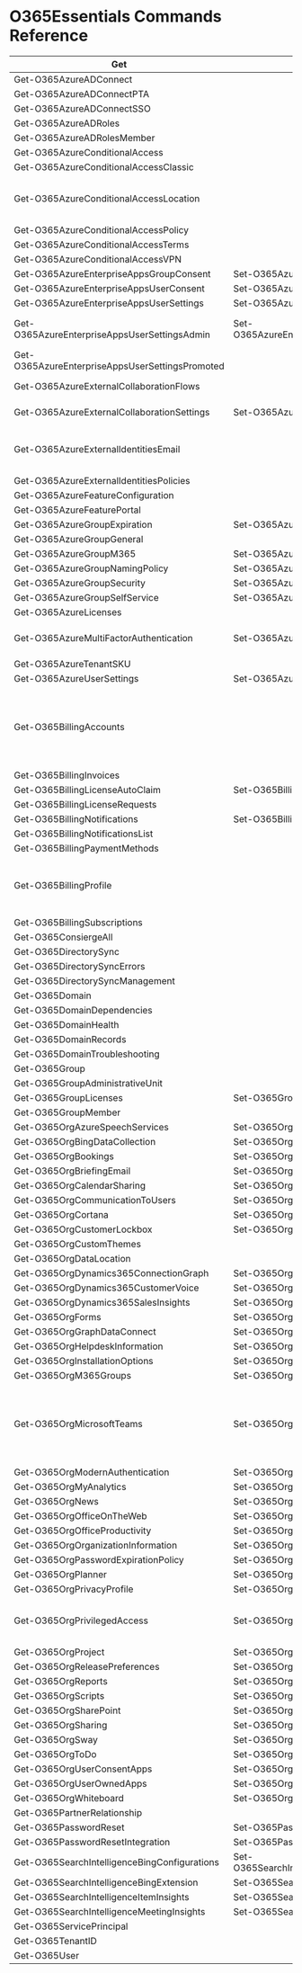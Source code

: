 ﻿# O365Essentials Commands Reference

| Get                                             | Set                                          | Status                                                      |
| ----------------------------------------------- | -------------------------------------------- | ----------------------------------------------------------- |
| Get-O365AzureADConnect                          |                                              |                                                             |
| Get-O365AzureADConnectPTA                       |                                              |                                                             |
| Get-O365AzureADConnectSSO                       |                                              |                                                             |
| Get-O365AzureADRoles                            |                                              |                                                             |
| Get-O365AzureADRolesMember                      |                                              |                                                             |
| Get-O365AzureConditionalAccess                  |                                              |                                                             |
| Get-O365AzureConditionalAccessClassic           |                                              |                                                             |
| Get-O365AzureConditionalAccessLocation          |                                              | Missing scopes in Graph API calls                           |
| Get-O365AzureConditionalAccessPolicy            |                                              |                                                             |
| Get-O365AzureConditionalAccessTerms             |                                              |                                                             |
| Get-O365AzureConditionalAccessVPN               |                                              |                                                             |
| Get-O365AzureEnterpriseAppsGroupConsent         | Set-O365AzureEnterpriseAppsGroupConsent      |                                                             |
| Get-O365AzureEnterpriseAppsUserConsent          | Set-O365AzureEnterpriseAppsUserConsent       |                                                             |
| Get-O365AzureEnterpriseAppsUserSettings         | Set-O365AzureEnterpriseAppsUserSettings      |                                                             |
| Get-O365AzureEnterpriseAppsUserSettingsAdmin    | Set-O365AzureEnterpriseAppsUserSettingsAdmin | Set cmd not working                                         |
| Get-O365AzureEnterpriseAppsUserSettingsPromoted |                                              |                                                             |
| Get-O365AzureExternalCollaborationFlows         |                                              | Not working                                                            |
| Get-O365AzureExternalCollaborationSettings      | Set-O365AzureExternalCollaborationSettings   | Not working                                                 |
| Get-O365AzureExternalIdentitiesEmail            |                                              | Missing scopes in Graph API calls                           |
| Get-O365AzureExternalIdentitiesPolicies         |                                              |                                                             |
| Get-O365AzureFeatureConfiguration               |                                              |                                                             |
| Get-O365AzureFeaturePortal                      |                                              |                                                             |
| Get-O365AzureGroupExpiration                    | Set-O365AzureGroupExpiration                 |                                                             |
| Get-O365AzureGroupGeneral                       |                                              |                                                             |
| Get-O365AzureGroupM365                          | Set-O365AzureGroupM365                       |                                                             |
| Get-O365AzureGroupNamingPolicy                  | Set-O365AzureGroupNamingPolicy               |                                                             |
| Get-O365AzureGroupSecurity                      | Set-O365AzureGroupSecurity                   |                                                             |
| Get-O365AzureGroupSelfService                   | Set-O365AzureGroupSelfService                |                                                             |
| Get-O365AzureLicenses                           |                                              |                                                             |
| Get-O365AzureMultiFactorAuthentication          | Set-O365AzureMultiFactorAuthentication       | Set cmd not working                                                             |
| Get-O365AzureTenantSKU                          |                                              |                                                             |
| Get-O365AzureUserSettings                       | Set-O365AzureUserSettings                    |                                                             |
| Get-O365BillingAccounts                         |                                              | Doesn't work, probably missing parameters such as accountid |
| Get-O365BillingInvoices                         |                                              |                                                             |
| Get-O365BillingLicenseAutoClaim                 | Set-O365BillingLicenseAutoClaim              |                                                             |
| Get-O365BillingLicenseRequests                  |                                              |                                                             |
| Get-O365BillingNotifications                    | Set-O365BillingNotifications                 |                                                             |
| Get-O365BillingNotificationsList                |                                              |                                                             |
| Get-O365BillingPaymentMethods                   |                                              |                                                             |
| Get-O365BillingProfile                          |                                              | Doesn't work, wrong URL, no data to test                    |
| Get-O365BillingSubscriptions                    |                                              |                                                             |
| Get-O365ConsiergeAll                            |                                              |                                                             |
| Get-O365DirectorySync                           |                                              |                                                             |
| Get-O365DirectorySyncErrors                     |                                              |                                                             |
| Get-O365DirectorySyncManagement                 |                                              |                                                             |
| Get-O365Domain                                  |                                              |                                                             |
| Get-O365DomainDependencies                      |                                              |                                                             |
| Get-O365DomainHealth                            |                                              |                                                             |
| Get-O365DomainRecords                           |                                              |                                                             |
| Get-O365DomainTroubleshooting                   |                                              |                                                             |
| Get-O365Group                                   |                                              |                                                             |
| Get-O365GroupAdministrativeUnit                 |                                              |                                                             |
| Get-O365GroupLicenses                           | Set-O365GroupLicenses                        |                                                             |
| Get-O365GroupMember                             |                                              |                                                             |
| Get-O365OrgAzureSpeechServices                  | Set-O365OrgAzureSpeechServices               |                                                             |
| Get-O365OrgBingDataCollection                   | Set-O365OrgBingDataCollection                |                                                             |
| Get-O365OrgBookings                             | Set-O365OrgBookings                          |                                                             |
| Get-O365OrgBriefingEmail                        | Set-O365OrgBriefingEmail                     |                                                             |
| Get-O365OrgCalendarSharing                      | Set-O365OrgCalendarSharing                   |                                                             |
| Get-O365OrgCommunicationToUsers                 | Set-O365OrgCommunicationToUsers              |                                                             |
| Get-O365OrgCortana                              | Set-O365OrgCortana                           |                                                             |
| Get-O365OrgCustomerLockbox                      | Set-O365OrgCustomerLockbox                   |                                                             |
| Get-O365OrgCustomThemes                         |                                              |                                                             |
| Get-O365OrgDataLocation                         |                                              |                                                             |
| Get-O365OrgDynamics365ConnectionGraph           | Set-O365OrgDynamics365ConnectionGraph        |                                                             |
| Get-O365OrgDynamics365CustomerVoice             | Set-O365OrgDynamics365CustomerVoice          |                                                             |
| Get-O365OrgDynamics365SalesInsights             | Set-O365OrgDynamics365SalesInsights          |                                                             |
| Get-O365OrgForms                                | Set-O365OrgForms                             |                                                             |
| Get-O365OrgGraphDataConnect                     | Set-O365OrgGraphDataConnect                  |                                                             |
| Get-O365OrgHelpdeskInformation                  | Set-O365OrgHelpdeskInformation               |                                                             |
| Get-O365OrgInstallationOptions                  | Set-O365OrgInstallationOptions               |                                                             |
| Get-O365OrgM365Groups                           | Set-O365OrgM365Groups                        |                                                             |
| Get-O365OrgMicrosoftTeams                       | Set-O365OrgMicrosoftTeams                    | Set command not working - 100-500 nested properties         |
| Get-O365OrgModernAuthentication                 | Set-O365OrgModernAuthentication              |                                                             |
| Get-O365OrgMyAnalytics                          | Set-O365OrgMyAnalytics                       |                                                             |
| Get-O365OrgNews                                 | Set-O365OrgNews                              |                                                             |
| Get-O365OrgOfficeOnTheWeb                       | Set-O365OrgOfficeOnTheWeb                    |                                                             |
| Get-O365OrgOfficeProductivity                   | Set-O365OrgOfficeProductivity                |                                                             |
| Get-O365OrgOrganizationInformation              | Set-O365OrgOrganizationInformation           |                                                             |
| Get-O365OrgPasswordExpirationPolicy             | Set-O365OrgPasswordExpirationPolicy          |                                                             |
| Get-O365OrgPlanner                              | Set-O365OrgPlanner                           |                                                             |
| Get-O365OrgPrivacyProfile                       | Set-O365OrgPrivacyProfile                    |                                                             |
| Get-O365OrgPrivilegedAccess                     | Set-O365OrgPrivilegedAccess                  | Requires more testing on SET cmd                            |
| Get-O365OrgProject                              | Set-O365OrgProject                           |                                                             |
| Get-O365OrgReleasePreferences                   | Set-O365OrgReleasePreferences                |                                                             |
| Get-O365OrgReports                              | Set-O365OrgReports                           |                                                             |
| Get-O365OrgScripts                              | Set-O365OrgScripts                           |                                                             |
| Get-O365OrgSharePoint                           | Set-O365OrgSharePoint                        |                                                             |
| Get-O365OrgSharing                              | Set-O365OrgSharing                           |                                                             |
| Get-O365OrgSway                                 | Set-O365OrgSway                              |                                                             |
| Get-O365OrgToDo                                 | Set-O365OrgTodo                              |                                                             |
| Get-O365OrgUserConsentApps                      | Set-O365OrgUserConsentApps                   |                                                             |
| Get-O365OrgUserOwnedApps                        | Set-O365OrgUserOwnedApps                     |                                                             |
| Get-O365OrgWhiteboard                           | Set-O365OrgWhiteboard                        |                                                             |
| Get-O365PartnerRelationship                     |                                              |                                                             |
| Get-O365PasswordReset                           | Set-O365PasswordReset                        |                                                             |
| Get-O365PasswordResetIntegration                | Set-O365PasswordResetIntegration             |                                                             |
| Get-O365SearchIntelligenceBingConfigurations    | Set-O365SearchIntelligenceBingConfigurations |                                                             |
| Get-O365SearchIntelligenceBingExtension         | Set-O365SearchIntelligenceBingExtension      |                                                             |
| Get-O365SearchIntelligenceItemInsights          | Set-O365SearchIntelligenceItemInsights       |                                                             |
| Get-O365SearchIntelligenceMeetingInsights       | Set-O365SearchIntelligenceMeetingInsights    |                                                             |
| Get-O365ServicePrincipal                        |                                              |                                                             |
| Get-O365TenantID                                |                                              |                                                             |
| Get-O365User                                    |                                              |                                                             |
